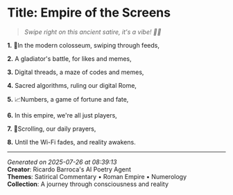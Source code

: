 # Title: Empire of the Screens

> *Swipe right on this ancient satire, it's a vibe! 💫🤝*

**1.** 📱In the modern colosseum, swiping through feeds,


**2.** A gladiator's battle, for likes and memes,


**3.** Digital threads, a maze of codes and memes,


**4.** Sacred algorithms, ruling our digital Rome,


**5.** 📈Numbers, a game of fortune and fate,


**6.** In this empire, we're all just players,


**7.** 📱Scrolling, our daily prayers,


**8.** Until the Wi-Fi fades, and reality awakens.



---

*Generated on 2025-07-26 at 08:39:13*  
**Creator**: Ricardo Barroca's AI Poetry Agent  
**Themes**: Satirical Commentary • Roman Empire • Numerology  
**Collection**: A journey through consciousness and reality